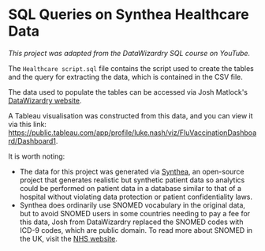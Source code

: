 # SQL Queries on Synthea Healthcare Data
*This project was adapted from the DataWizardry SQL course on YouTube.* 

The `Healthcare script.sql` file contains the script used to create the tables and the query for extracting the data, which is contained in the CSV file.

The data used to populate the tables can be accessed via Josh Matlock's [DataWizardry website][data].

A Tableau visualisation was constructed from this data, and you can view it via this link: https://public.tableau.com/app/profile/luke.nash/viz/FluVaccinationDashboard/Dashboard1.

It is worth noting:
- The data for this project was generated via [Synthea][Synthea], an open-source project that generates realistic but synthetic patient data so analytics could be performed on patient data in a database similar to that of a hospital without violating data protection or patient confidentiality laws.
- Synthea does ordinarily use SNOMED vocabulary in the original data, but to avoid SNOMED users in some countries needing to pay a fee for this data, Josh from DataWizardry replaced the SNOMED codes with ICD-9 codes, which are public domain. To read more about SNOMED in the UK, visit the [NHS website][SNOMED]. 

[//]: #
[data]: [https://datawizardry.academy/sql-basics-healthcare/]
[Synthea]: [https://synthea.mitre.org/about]
[SNOMED]: [https://www.england.nhs.uk/digitaltechnology/digital-primary-care/snomed-ct/]

